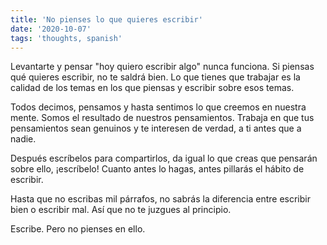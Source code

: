 ```yaml
---
title: 'No pienses lo que quieres escribir'
date: '2020-10-07'
tags: 'thoughts, spanish'
---
```


Levantarte y pensar "hoy quiero escribir algo" nunca funciona. Si piensas qué quieres escribir, no te saldrá bien. Lo que tienes que trabajar es la calidad de los temas en los que piensas y escribir sobre esos temas. 

Todos decimos, pensamos y hasta sentimos lo que creemos en nuestra mente. Somos el resultado de nuestros pensamientos. Trabaja en que tus pensamientos sean genuinos y te interesen de verdad, a ti antes que a nadie. 

Después escríbelos para compartirlos, da igual lo que creas que pensarán sobre ello, ¡escríbelo! Cuanto antes lo hagas, antes pillarás el hábito de escribir. 

Hasta que no escribas mil párrafos, no sabrás la diferencia entre escribir bien o escribir mal. Así que no te juzgues al principio. 

Escribe. Pero no pienses en ello. 

